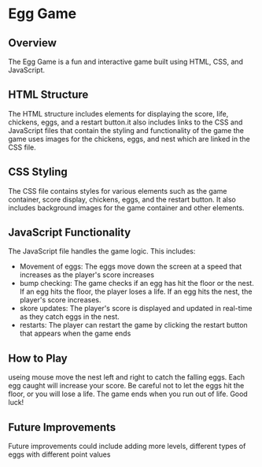 # Egg Game

## Overview
The Egg Game is a fun and interactive game built using HTML, CSS, and JavaScript.

## HTML Structure
The HTML structure includes elements for displaying the score, life, chickens, eggs, and a restart button.it also includes links to the CSS and JavaScript files that contain the styling and functionality of the game the game uses images for the chickens, eggs, and nest which are linked in the CSS file.

## CSS Styling
The CSS file contains styles for various elements such as the game container, score display, chickens, eggs, and the restart button. It also includes background images for the game container and other elements.

## JavaScript Functionality
The JavaScript file handles the game logic. This includes:
- Movement of eggs: The eggs move down the screen at a speed that increases as the player's score increases
- bump checking: The game checks if an egg has hit the floor or the nest. If an egg hits the floor, the player loses a life. If an egg hits the nest, the player's score increases.
- skore updates: The player's score is displayed and updated in real-time as they catch eggs in the nest.
- restarts: The player can restart the game by clicking the restart button that appears when the game ends

## How to Play
 useing mouse move the nest left and right to catch the falling eggs. Each egg caught will increase your score. Be careful not to let the eggs hit the floor, or you will lose a life. The game ends when you run out of life. Good luck!

## Future Improvements
Future improvements could include adding more levels, different types of eggs with different point values
